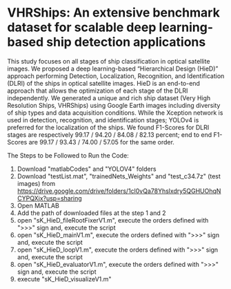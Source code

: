# VHRShips: An extensive benchmark dataset for scalable deep learning-based ship detection applications
This study focuses on all stages of ship classification in optical satellite images. We proposed a deep learning-based “Hierarchical Design (HieD)” approach performing Detection, Localization, Recognition, and Identification (DLRI) of the ships in optical satellite images. HieD is an end-to-end approach that allows the optimization of each stage of the DLRI independently. We generated a unique and rich ship dataset (Very High Resolution Ships, VHRShips) using Google Earth images including diversity of ship types and data acquisition conditions. While the Xception network is used in detection, recognition, and identification stages; YOLOv4 is preferred for the localization of the ships. 
We found F1-Scores for DLRI stages are respectively 99.17 / 94.20 / 84.08 / 82.13 percent; end to end F1-Scores are 99.17 / 93.43 / 74.00 / 57.05 for the same order.

The Steps to be Followed to Run the Code:
1. Download "matlabCodes" and "YOLOV4" folders 
2. Download "testList.mat", "trainedNets_Weights" and "test_c34.7z" (test images) from https://drive.google.com/drive/folders/1cl0vQa78Yhslxdry5QGHUOhqNCYPQXjx?usp=sharing
3. Open MATLAB
4. Add the path of downloaded files at the step 1 and 2
5. open "sK_HieD_fileRootFixerV1.m", execute the orders defined with ">>>" sign and, execute the script
6. open "sK_HieD_mainV1.m", execute the orders defined with ">>>" sign and, execute the script
7. open "sK_HieD_loopV1.m", execute the orders defined with ">>>" sign and, execute the script
8. open "sK_HieD_evaluatorV1.m", execute the orders defined with ">>>" sign and, execute the script
9. execute "sK_HieD_visualizeV1.m"
